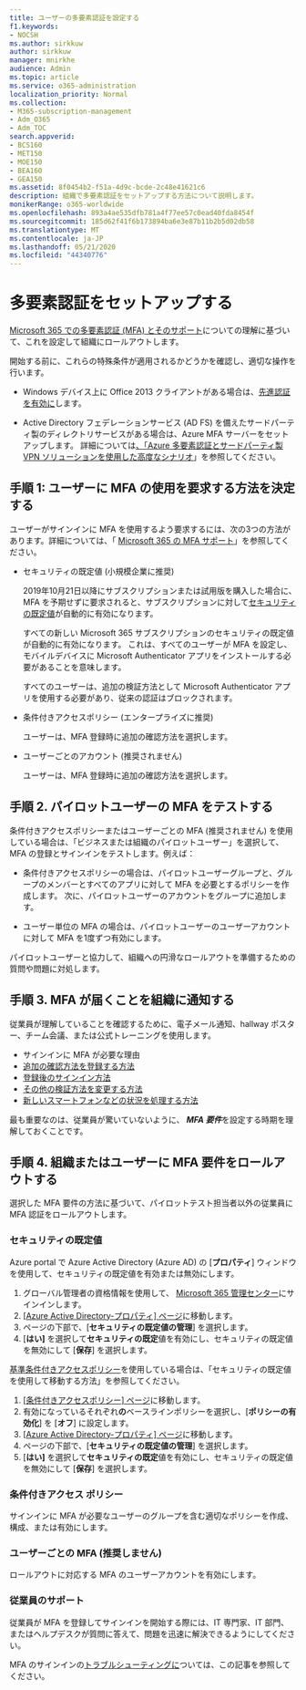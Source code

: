 ```yaml
---
title: ユーザーの多要素認証を設定する
f1.keywords:
- NOCSH
ms.author: sirkkuw
author: sirkkuw
manager: mnirkhe
audience: Admin
ms.topic: article
ms.service: o365-administration
localization_priority: Normal
ms.collection:
- M365-subscription-management
- Adm_O365
- Adm_TOC
search.appverid:
- BCS160
- MET150
- MOE150
- BEA160
- GEA150
ms.assetid: 8f0454b2-f51a-4d9c-bcde-2c48e41621c6
description: 組織で多要素認証をセットアップする方法について説明します。
monikerRange: o365-worldwide
ms.openlocfilehash: 893a4ae535dfb781a4f77ee57c0ead40fda8454f
ms.sourcegitcommit: 185d62f41f6b173894ba6e3e87b11b2b5d02db58
ms.translationtype: MT
ms.contentlocale: ja-JP
ms.lasthandoff: 05/21/2020
ms.locfileid: "44340776"
---
```

# <a name="set-up-multi-factor-authentication"></a>多要素認証をセットアップする
  
[Microsoft 365 での多要素認証 (MFA) とそのサポート](multi-factor-authentication-microsoft-365.md)についての理解に基づいて、これを設定して組織にロールアウトします。

開始する前に、これらの特殊条件が適用されるかどうかを確認し、適切な操作を行います。

- Windows デバイス上に Office 2013 クライアントがある場合は、[先進認証を有効に](https://docs.microsoft.com/microsoft-365/admin/security-and-compliance/enable-modern-authentication)します。

- Active Directory フェデレーションサービス (AD FS) を備えたサードパーティ製のディレクトリサービスがある場合は、Azure MFA サーバーをセットアップします。 詳細については[、「Azure 多要素認証とサードパーティ製 VPN ソリューションを使用した高度なシナリオ](https://docs.microsoft.com/azure/active-directory/authentication/howto-mfaserver-nps-vpn)」を参照してください。

## <a name="step-1-decide-on-the-method-of-requiring-your-users-to-use-mfa"></a>手順 1: ユーザーに MFA の使用を要求する方法を決定する

ユーザーがサインインに MFA を使用するよう要求するには、次の3つの方法があります。詳細については、「 [Microsoft 365 の MFA サポート](multi-factor-authentication-microsoft-365.md)」を参照してください。

- セキュリティの既定値 (小規模企業に推奨)

  2019年10月21日以降にサブスクリプションまたは試用版を購入した場合に、MFA を予期せずに要求されると、サブスクリプションに対して[セキュリティの既定値](https://docs.microsoft.com/azure/active-directory/fundamentals/concept-fundamentals-security-defaults)が自動的に有効になります。
  
  すべての新しい Microsoft 365 サブスクリプションのセキュリティの既定値が自動的に有効になります。 これは、すべてのユーザーが MFA を設定し、モバイルデバイスに Microsoft Authenticator アプリをインストールする必要があることを意味します。

  すべてのユーザーは、追加の検証方法として Microsoft Authenticator アプリを使用する必要があり、従来の認証はブロックされます。 

- 条件付きアクセスポリシー (エンタープライズに推奨)

  ユーザーは、MFA 登録時に追加の確認方法を選択します。

- ユーザーごとのアカウント (推奨されません)

  ユーザーは、MFA 登録時に追加の確認方法を選択します。

## <a name="step-2-test-mfa-on-your-pilot-users"></a>手順 2.  パイロットユーザーの MFA をテストする

条件付きアクセスポリシーまたはユーザーごとの MFA (推奨されません) を使用している場合は、「ビジネスまたは組織のパイロットユーザー」を選択して、MFA の登録とサインインをテストします。例えば：

- 条件付きアクセスポリシーの場合は、パイロットユーザーグループと、グループのメンバーとすべてのアプリに対して MFA を必要とするポリシーを作成します。 次に、パイロットユーザーのアカウントをグループに追加します。

- ユーザー単位の MFA の場合は、パイロットユーザーのユーザーアカウントに対して MFA を1度ずつ有効にします。

パイロットユーザーと協力して、組織への円滑なロールアウトを準備するための質問や問題に対処します。

## <a name="step-3-inform-your-organization-that-mfa-is-coming"></a>手順 3. MFA が届くことを組織に通知する

従業員が理解していることを確認するために、電子メール通知、hallway ポスター、チーム会議、または公式トレーニングを使用します。

- サインインに MFA が必要な理由
- [追加の確認方法を登録する方法](https://support.office.com/article/set-up-your-microsoft-365-sign-in-for-multi-factor-authentication-ace1d096-61e5-449b-a875-58eb3d74de14?ui=en-US&rs=en-001&ad=US)
- [登録後のサインイン方法](https://support.office.com/article/sign-in-to-microsoft-365-with-multi-factor-authentication-2b856342-170a-438e-9a4f-3c092394d3cb)
- [その他の検証方法を変更する方法](https://support.office.com/article/change-how-you-do-additional-verification-956ec8d0-7081-4518-a701-f8414cc20831)
- [新しいスマートフォンなどの状況を処理する方法](https://support.office.com/article/fix-common-problems-with-multi-factor-authentication-6951be76-af50-49a4-847f-21391eaa59f2)

最も重要なのは、従業員が驚いていないように、 ***MFA 要件***を設定する時期を理解しておくことです。

## <a name="step-4-roll-out-the-mfa-requirement-to-your-organization-or-users"></a>手順 4. 組織またはユーザーに MFA 要件をロールアウトする

選択した MFA 要件の方法に基づいて、パイロットテスト担当者以外の従業員に MFA 認証をロールアウトします。

### <a name="security-defaults"></a>セキュリティの既定値

Azure portal で Azure Active Directory (Azure AD) の [**プロパティ**] ウィンドウを使用して、セキュリティの既定値を有効または無効にします。

1.  グローバル管理者の資格情報を使用して、 [Microsoft 365 管理センター](https://admin.microsoft.com)にサインインします。
2.  [ [Azure Active Directory-プロパティ] ページ](https://portal.azure.com/#blade/Microsoft_AAD_IAM/ActiveDirectoryMenuBlade/Properties)に移動します。
3.  ページの下部で、[**セキュリティの既定値の管理**] を選択します。
4.  [**はい]** を選択して**セキュリティの既定**値を有効にし、セキュリティの既定値を無効にして [**保存**] を選択します。

[基準条件付きアクセスポリシー](https://docs.microsoft.com/azure/active-directory/conditional-access/concept-baseline-protection)を使用している場合は、「セキュリティの既定値を使用して移動する方法」を参照してください。

1.  [[条件付きアクセスポリシー] ページ](https://portal.azure.com/#blade/Microsoft_AAD_IAM/ConditionalAccessBlade/Policies)に移動します。
2.  有効になっているそれぞれ**の**ベースラインポリシーを選択し、[**ポリシーの有効化**] を [**オフ**] に設定します。
2.  [ [Azure Active Directory-プロパティ] ページ](https://portal.azure.com/#blade/Microsoft_AAD_IAM/ActiveDirectoryMenuBlade/Properties)に移動します。
4.  ページの下部で、[**セキュリティの既定値の管理**] を選択します。
5.  [**はい]** を選択して**セキュリティの既定**値を有効にし、セキュリティの既定値を無効にして [**保存**] を選択します。

### <a name="conditional-access-policies"></a>条件付きアクセス ポリシー

サインインに MFA が必要なユーザーのグループを含む適切なポリシーを作成、構成、または有効にします。

### <a name="per-user-mfa-not-recommended"></a>ユーザーごとの MFA (推奨しません)

ロールアウトに対応する MFA のユーザーアカウントを有効にします。

### <a name="supporting-your-employees"></a>従業員のサポート

従業員が MFA を登録してサインインを開始する際には、IT 専門家、IT 部門、またはヘルプデスクが質問に答えて、問題を迅速に解決できるようにしてください。

MFA のサインインの[トラブルシューティングに](https://support.office.com/article/fix-common-problems-with-multi-factor-authentication-6951be76-af50-49a4-847f-21391eaa59f2)ついては、この記事を参照してください。 


